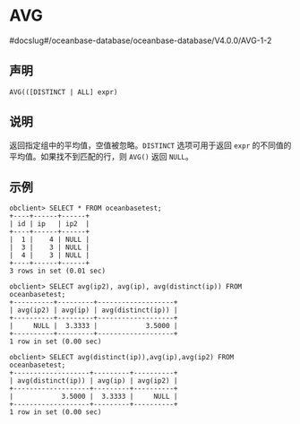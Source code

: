AVG 
========================
#docslug#/oceanbase-database/oceanbase-database/V4.0.0/AVG-1-2


声明 
-----------------------

```unknow
AVG(([DISTINCT | ALL] expr)
```



说明 
-----------------------

返回指定组中的平均值，空值被忽略。`DISTINCT` 选项可用于返回 `expr` 的不同值的平均值。如果找不到匹配的行，则 `AVG()` 返回 `NULL`。

示例 
-----------------------

```unknow
obclient> SELECT * FROM oceanbasetest;
+----+------+------+
| id | ip   | ip2  |
+----+------+------+
|  1 |    4 | NULL |
|  3 |    3 | NULL |
|  4 |    3 | NULL |
+----+------+------+
3 rows in set (0.01 sec)

obclient> SELECT avg(ip2), avg(ip), avg(distinct(ip)) FROM oceanbasetest;
+----------+---------+-------------------+
| avg(ip2) | avg(ip) | avg(distinct(ip)) |
+----------+---------+-------------------+
|     NULL |  3.3333 |            3.5000 |
+----------+---------+-------------------+
1 row in set (0.00 sec)

obclient> SELECT avg(distinct(ip)),avg(ip),avg(ip2) FROM oceanbasetest;
+-------------------+---------+----------+
| avg(distinct(ip)) | avg(ip) | avg(ip2) |
+-------------------+---------+----------+
|            3.5000 |  3.3333 |     NULL |
+-------------------+---------+----------+
1 row in set (0.00 sec)
```


